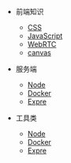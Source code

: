 * 前端知识
  * [CSS](client/configuration.md)
  * [JavaScript](client/themes.md)
  * [WebRTC](client/markdown.md)
  * [canvas](client/language-highlight.md)

* 服务端
  * [Node](server/configuration.md)
  * [Docker](server/themes.md)
  * [Expre](server/plugins.md)

* 工具类
  * [Node](server/configuration.md)
  * [Docker](server/themes.md)
  * [Expre](server/plugins.md)